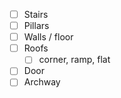 -  [ ] Stairs
-  [ ] Pillars
-  [ ] Walls / floor
-  [ ] Roofs
	- [ ] corner, ramp, flat
- [ ] Door
- [ ]  Archway